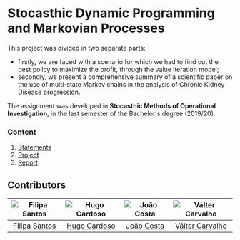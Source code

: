 # Stocasthic Dynamic Programming and Markovian Processes

This project was divided in two separate parts: 
* firstly, we are faced with a scenario for which we had to find out the best policy to maximize the profit, through the value iteration model;
* secondly, we present a comprehensive summary of a scientific paper on the use of multi-state Markov chains in the analysis of Chronic Kidney Disease
progression.

The assignment was developed in **Stocasthic Methods of Operational Investigation**, in the last semester of the Bachelor's degree (2019/20).

### Content

1. [Statements](statements)
2. [Project](project)
3. [Report](report.pdf)

## Contributors

![Filipa Santos][filipa-pic] | ![Hugo Cardoso][hugo-pic] | ![João Costa][cunha-pic] | ![Válter Carvalho][valter-pic]
:---: | :---: | :---: | :---:
[Filipa Santos][filipa] | [Hugo Cardoso][hugo] | [João Costa][cunha] | [Válter Carvalho][valter]

[filipa]: https://github.com/fliper6
[filipa-pic]: https://github.com/fliper6.png?size=120
[hugo]: https://github.com/Abjiri
[hugo-pic]: https://github.com/Abjiri.png?size=120
[cunha]: https://github.com/Jcc20
[cunha-pic]: https://github.com/Jcc20.png?size=120
[valter]: https://github.com/wurzy
[valter-pic]: https://github.com/wurzy.png?size=120
